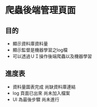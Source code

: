 # 爬蟲後端管理頁面

## 目的
* 顯示資料庫資料量
* 顯示監督是機器學習之log檔 
* 可以透過ＵＩ操作後端爬蟲以及機器學習

## 進度表
* 資料量圖表完成 尚缺資料庫連結
* log 頁面已出來 尚未加入檔案
* UI 為最後步驟 尚未進行